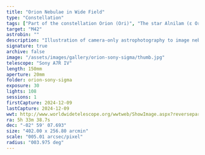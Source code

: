 ```yaml
---
title: "Orion Nebulae in Wide Field"
type: "Constellation"
tags: ["Part of the constellation Orion (Ori)", "The star Alnilam (ε Ori)", "46 Ori", "The star Alnitak (ζ Ori)", "50 Ori", "The star Mintaka (δ Ori)", "34 Ori", "The star Hatysa (ι Ori)", "44 Ori", "The star σ Ori", "48 Ori", "The star Mizan Batil I (c Ori)", "42 Ori", "The star 31 Ori", "The star Mizan Batil II (θ2 Ori)", "43 Ori", "The star Trapezium (θ1 Ori A)", "41 Ori A", "The star θ1 Ori C", "41 Ori C", "IC420", "IC423", "IC426", "IC431", "IC432", "IC434", "Flame Nebula", "Orion B", "NGC1975", "NGC1976", "Great Orion Nebula", "Orion Nebula", "M42", "NGC1977", "the Running Man Nebula", "NGC1980", "Lower Sword", "NGC1981", "Upper Sword", "NGC1982", "Mairans Nebula", "M43", "NGC2023", "NGC2024"]
target: "M42"
astrobin: ""
description: "Illustration of camera-only astrophotography to image nebulae in the region of the Orion constellation."
signature: true
archive: false
image: "/assets/images/gallery/orion-sony-sigma/thumb.jpg"
telescope: "Sony A7R IV"
length: 150mm
aperture: 20mm
folder: orion-sony-sigma
exposure: 30
lights: 108
sessions: 1
firstCapture: 2024-12-09
lastCapture: 2024-12-09
wwt: http://www.worldwidetelescope.org/wwtweb/ShowImage.aspx?reverseparity=False&scale=5.008507&name=orion-sony-sigma.jpg&imageurl=https://deepskyworkflows.com/assets/images/gallery/orion-sony-sigma/orion-sony-sigma.jpg&credits=Jeremy+Likness+at+DeepSkyWorkflows.com&creditsUrl=https://deepskyworkflows.com/about&ra=82.368142&dec=-2.126354&x=2110.4&y=2460.6&rotation=111.67&thumb=https://deepskyworkflows.com/assets/images/gallery/orion-sony-sigma/thumb.jpg
ra: 5h 33m 38.7s
dec: "-02° 59' 07.693"
size: "402.00 x 256.80 arcmin"
scale: "005.01 arcsec/pixel"
radius: "003.975 deg"
---
```


